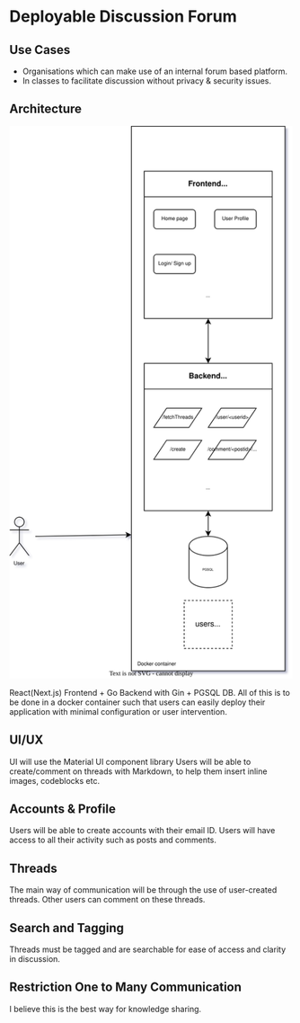 # Deployable Discussion Forum

## Use Cases

- Organisations which can make use of an internal forum based platform.
- In classes to facilitate discussion without privacy & security issues.

## Architecture

![Diagram](architecture.svg)

React(Next.js) Frontend + Go Backend with Gin + PGSQL DB. All of this is to be done in a docker container such that users can easily deploy their application with minimal configuration or user intervention.

## UI/UX

UI will use the Material UI component library
Users will be able to create/comment on threads with Markdown, to help them insert inline images, codeblocks etc.

## Accounts & Profile

Users will be able to create accounts with their email ID. Users will have access to all their activity such as posts and comments.

## Threads

The main way of communication will be through the use of user-created threads. Other users can comment on these threads.

## Search and Tagging

Threads must be tagged and are searchable for ease of access and clarity in discussion.

## Restriction One to Many Communication

I believe this is the best way for knowledge sharing.
